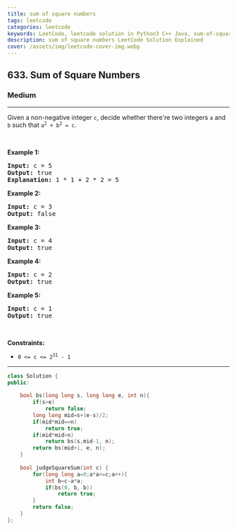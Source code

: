 ```yaml
---
title: sum of square numbers
tags: leetcode
categories: leetcode
keywords: LeetCode, leetcode solution in Python3 C++ Java, sum-of-square-numbers solution
description: sum of square numbers LeetCode Solution Explained
cover: /assets/img/leetcode-cover-img.webp
---
```





<h2>633. Sum of Square Numbers</h2><h3>Medium</h3><hr><div><p>Given a non-negative integer <code>c</code>, decide whether there're two integers <code>a</code> and <code>b</code> such that <code>a<sup>2</sup> + b<sup>2</sup> = c</code>.</p>

<p>&nbsp;</p>
<p><strong>Example 1:</strong></p>

<pre><strong>Input:</strong> c = 5
<strong>Output:</strong> true
<strong>Explanation:</strong> 1 * 1 + 2 * 2 = 5
</pre>

<p><strong>Example 2:</strong></p>

<pre><strong>Input:</strong> c = 3
<strong>Output:</strong> false
</pre>

<p><strong>Example 3:</strong></p>

<pre><strong>Input:</strong> c = 4
<strong>Output:</strong> true
</pre>

<p><strong>Example 4:</strong></p>

<pre><strong>Input:</strong> c = 2
<strong>Output:</strong> true
</pre>

<p><strong>Example 5:</strong></p>

<pre><strong>Input:</strong> c = 1
<strong>Output:</strong> true
</pre>

<p>&nbsp;</p>
<p><strong>Constraints:</strong></p>

<ul>
	<li><code>0 &lt;= c &lt;= 2<sup>31</sup> - 1</code></li>
</ul>
</div>

---




```cpp
class Solution {
public:
    
    bool bs(long long s, long long e, int n){
        if(s>e)
            return false;
        long long mid=s+(e-s)/2;
        if(mid*mid==n)
            return true;
        if(mid*mid>n)
            return bs(s,mid-1, n);
        return bs(mid+1, e, n);
    }
    
    bool judgeSquareSum(int c) {
        for(long long a=0;a*a<=c;a++){
            int b=c-a*a;
            if(bs(0, b, b))
                return true;
        }
        return false;
    }
};
```

